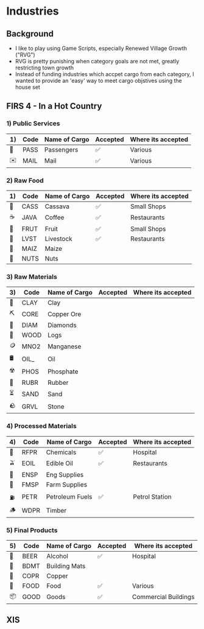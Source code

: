 # Industries

## Background
* I like to play using Game Scripts, especially Renewed Village Growth ("RVG")
* RVG is pretty punishing when category goals are not met, greatly restricting town growth
* Instead of funding industries which accpet cargo from each category, I wanted to provide an 'easy' way to meet cargo objstives using the house set

## FIRS 4 - In a Hot Country

### 1) Public Services
|1) | Code | Name of Cargo | Accepted | Where its accepted |
| --- | --- | --- | --- | --- |
| 👫 | PASS | Passengers | ✅ | Various |
|✉️ | MAIL | Mail | ✅ | Various |

### 2) Raw Food
| 1) | Code | Name of Cargo | Accepted | Where its accepted |
| --- | --- | --- | --- | --- |
| 🥔 | CASS | Cassava | ✅ | Small Shops |
| ☕️ | JAVA | Coffee | ✅ | Restaurants |
| 🍎 | FRUT | Fruit | ✅ | Small Shops |
| 🥩 | LVST | Livestock | ✅ | Restaurants |
| 🌽 | MAIZ| Maize | | |
|🥜 | NUTS | Nuts | | |

### 3) Raw Materials
| 3) | Code | Name of Cargo| Accepted | Where its accepted |
| --- | --- | --- | --- | --- |
| 🥣 | CLAY | Clay  | | |
| ⛏ | CORE | Copper Ore| | |
| 💎 | DIAM | Diamonds | | |
| 🌴 | WOOD | Logs | | |
| 🪙 | MNO2| Manganese | | |
| 🛢 | OIL_| Oil | | | 
| ☢️ | PHOS | Phosphate | | |
| 🧽 | RUBR | Rubber | | |
| ⏳ | SAND | Sand | | |
| 🪨 | GRVL | Stone| | |

### 4) Processed Materials
| 4) | Code | Name of Cargo | Accepted | Where its accepted |
| --- | --- | --- | --- | --- |
| 🧪 | RFPR | Chemicals  | ✅ | Hospital |
| 🫒 | EOIL | Edible Oil | ✅ | Restaurants |
| 🔧 | ENSP | Eng Supplies | | |
| 🚜 | FMSP | Farm Supplies | | |
| ⛽️ | PETR | Petroleum Fuels| ✅ | Petrol Station |
| 🪵 | WDPR | Timber | | |

### 5) Final Products
| 5) | Code | Name of Cargo | Accepted | Where its accepted |
| --- | --- | --- | --- | --- |
| 🍺 | BEER | Alcohol  | ✅ | Hospital |
| 🧱 | BDMT | Building Mats | | |
| 🔌 | COPR | Copper | | |
| 🍲 | FOOD | Food | ✅ | Various |
| 📦 | GOOD | Goods| ✅ | Commercial Buildings |


## XIS

